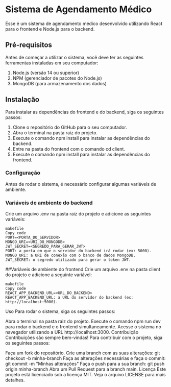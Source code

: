 # **Sistema de Agendamento Médico**

Esse é um sistema de agendamento médico desenvolvido utilizando React para o frontend e Node.js para o backend.

## Pré-requisitos
Antes de começar a utilizar o sistema, você deve ter as seguintes ferramentas instaladas em seu computador:

1. Node.js (versão 14 ou superior)
2. NPM (gerenciador de pacotes do Node.js)
3. MongoDB (para armazenamento dos dados)

## Instalação
  Para instalar as dependências do frontend e do backend, siga os seguintes passos:

1. Clone o repositório do GitHub para o seu computador.
2. Abra o terminal na pasta raiz do projeto.
3. Execute o comando npm install para instalar as dependências do backend.
4. Entre na pasta do frontend com o comando cd client.
5. Execute o comando npm install para instalar as dependências do frontend.

### Configuração
  Antes de rodar o sistema, é necessário configurar algumas variáveis de ambiente.

### Variáveis de ambiente do backend
  Crie um arquivo .env na pasta raiz do projeto e adicione as seguintes variáveis:
```
makefile
Copy code
PORT=<PORTA_DO_SERVIDOR>
MONGO_URI=<URI_DO_MONGODB>
JWT_SECRET=<SEGREDO_PARA_GERAR_JWT>
PORT: a porta em que o servidor do backend irá rodar (ex: 5000).
MONGO_URI: a URI de conexão com o banco de dados MongoDB.
JWT_SECRET: o segredo utilizado para gerar o token JWT.
```

##Variáveis de ambiente do frontend
Crie um arquivo .env na pasta client do projeto e adicione a seguinte variável:

```
makefile
Copy code
REACT_APP_BACKEND_URL=<URL_DO_BACKEND>
REACT_APP_BACKEND_URL: a URL do servidor do backend (ex: http://localhost:5000).
```


Uso
Para rodar o sistema, siga os seguintes passos:

Abra o terminal na pasta raiz do projeto.
Execute o comando npm run dev para rodar o backend e o frontend simultaneamente.
Acesse o sistema no navegador utilizando a URL http://localhost:3000.
Contribuição
Contribuições são sempre bem-vindas! Para contribuir com o projeto, siga os seguintes passos:

Faça um fork do repositório.
Crie uma branch com as suas alterações: git checkout -b minha-branch
Faça as alterações necessárias e faça o commit: git commit -m "Minhas alterações"
Faça o push para a sua branch: git push origin minha-branch
Abra um Pull Request para a branch main.
Licença
Este projeto está licenciado sob a licença MIT. Veja o arquivo LICENSE para mais detalhes.
